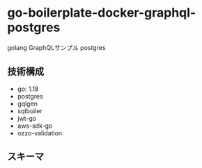 # go-boilerplate-docker-graphql-postgres

golang GraphQLサンプル postgres

## 技術構成
- go: 1.18
- postgres
- gqlgen
- sqlboiler
- jwt-go
- aws-sdk-go
- ozzo-validation

## スキーマ
